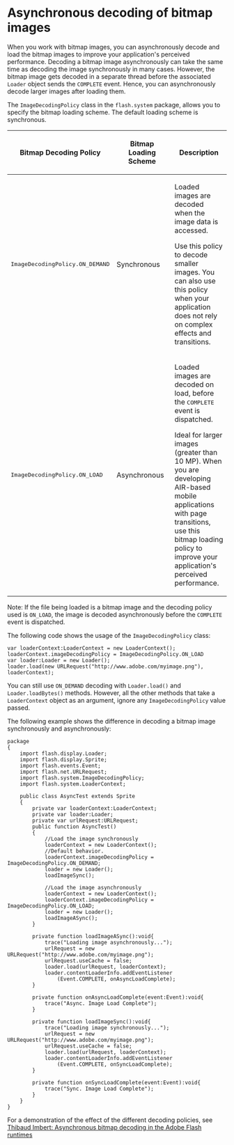 # Asynchronous decoding of bitmap images

<div>

When you work with bitmap images, you can asynchronously decode and load the
bitmap images to improve your application's perceived performance. Decoding a
bitmap image asynchronously can take the same time as decoding the image
synchronously in many cases. However, the bitmap image gets decoded in a
separate thread before the associated `Loader` object sends the `COMPLETE`
event. Hence, you can asynchronously decode larger images after loading them.

The `ImageDecodingPolicy` class in the `flash.system` package, allows you to
specify the bitmap loading scheme. The default loading scheme is synchronous.

<div>

<table>
<colgroup>
<col style="width: 33%" />
<col style="width: 33%" />
<col style="width: 33%" />
</colgroup>
<thead>
<tr class="header">
<th><p>Bitmap Decoding Policy</p></th>
<th><p>Bitmap Loading Scheme</p></th>
<th><p>Description</p></th>
</tr>
</thead>
<tbody>
<tr class="odd">
<td headers="d17e20992 "><p><samp>ImageDecodingPolicy.ON_DEMAND</samp></p></td>
<td headers="d17e20995 "><p>Synchronous</p></td>
<td headers="d17e20998 "><p>Loaded images
are decoded when the image data is accessed.</p>
<p>Use this policy to decode smaller images. You can also use this
policy when your application does not rely on complex effects and
transitions.</p></td>
</tr>
<tr class="even">
<td headers="d17e20992 "><p><samp>ImageDecodingPolicy.ON_LOAD</samp></p></td>
<td headers="d17e20995 "><p>Asynchronous</p></td>
<td headers="d17e20998 "><p>Loaded images
are decoded on load, before the
<samp>COMPLETE</samp>
event is dispatched.</p>
<p>Ideal for larger images (greater than 10 MP). When you are developing
AIR-based mobile applications with page transitions, use this bitmap
loading policy to improve your application's perceived
performance.</p></td>
</tr>
</tbody>
</table>

</div>

<div>

Note: If the file being loaded is a bitmap image and the decoding policy used is
`ON_LOAD`, the image is decoded asynchronously before the `COMPLETE` event is
dispatched.

</div>

The following code shows the usage of the `ImageDecodingPolicy` class:

    var loaderContext:LoaderContext = new LoaderContext();
    loaderContext.imageDecodingPolicy = ImageDecodingPolicy.ON_LOAD
    var loader:Loader = new Loader();
    loader.load(new URLRequest("http://www.adobe.com/myimage.png"), loaderContext);

You can still use `ON_DEMAND` decoding with `Loader.load()` and
`Loader.loadBytes()` methods. However, all the other methods that take a
`LoaderContext` object as an argument, ignore any `ImageDecodingPolicy` value
passed.

The following example shows the difference in decoding a bitmap image
synchronously and asynchronously:

    package
    {
        import flash.display.Loader;
        import flash.display.Sprite;
        import flash.events.Event;
        import flash.net.URLRequest;
        import flash.system.ImageDecodingPolicy;
        import flash.system.LoaderContext;

        public class AsyncTest extends Sprite
        {
            private var loaderContext:LoaderContext;
            private var loader:Loader;
            private var urlRequest:URLRequest;
            public function AsyncTest()
            {
                //Load the image synchronously
                loaderContext = new LoaderContext();
                //Default behavior.
                loaderContext.imageDecodingPolicy = ImageDecodingPolicy.ON_DEMAND;
                loader = new Loader();
                loadImageSync();

                //Load the image asynchronously
                loaderContext = new LoaderContext();
                loaderContext.imageDecodingPolicy = ImageDecodingPolicy.ON_LOAD;
                loader = new Loader();
                loadImageASync();
            }

            private function loadImageASync():void{
                trace("Loading image asynchronously...");
                urlRequest = new URLRequest("http://www.adobe.com/myimage.png");
                urlRequest.useCache = false;
                loader.load(urlRequest, loaderContext);
                loader.contentLoaderInfo.addEventListener
                    (Event.COMPLETE, onAsyncLoadComplete);
            }

            private function onAsyncLoadComplete(event:Event):void{
                trace("Async. Image Load Complete");
            }

            private function loadImageSync():void{
                trace("Loading image synchronously...");
                urlRequest = new URLRequest("http://www.adobe.com/myimage.png");
                urlRequest.useCache = false;
                loader.load(urlRequest, loaderContext);
                loader.contentLoaderInfo.addEventListener
                    (Event.COMPLETE, onSyncLoadComplete);
            }

            private function onSyncLoadComplete(event:Event):void{
                trace("Sync. Image Load Complete");
            }
        }
    }

For a demonstration of the effect of the different decoding policies, see
<a href="http://www.bytearray.org/?p=2931" target="_self">Thibaud Imbert:
Asynchronous bitmap decoding in the Adobe Flash runtimes</a>

</div>
